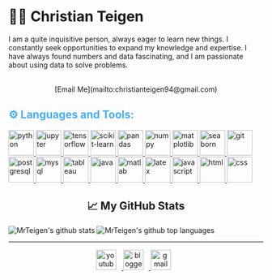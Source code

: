 <!-- First Section -->
<h1>👨‍💻 Christian Teigen</h1>

<!-- Gif (Drag and drop) -->
<p align:"center">
    I am a quite inquisitive person, always eager to learn new things. I constantly seek opportunities to expand my knowledge and expertise. I have always found numbers and data fascinating, and I am passionate about using data to solve problems.
<br>
<br>
<div align="center">
[Email Me](mailto:christianteigen94@gmail.com)
</div>
</p>
<!-- End First Section -->

<!-- Second Section -->
<h2 style="color: #44AEFB">⚙️ Languages and Tools:</h2>

<!-- Gif (Drag and drop) -->

<a href="https://www.python.org/" target="blank_" rel="noreferrer">
    <img src="https://www.vectorlogo.zone/logos/python/python-icon.svg" alt="python" width="50px" height="50px"/>
</a>
<a href="https://jupyter.org/" target="blank_" rel="noreferrer">
    <img src="https://www.vectorlogo.zone/logos/jupyter/jupyter-icon.svg" alt="jupyter" width="50px" height="50px"/>
</a>
<a href="https://www.tensorflow.org/" target="blank_" rel="noreferrer">
    <img src="https://www.vectorlogo.zone/logos/tensorflow/tensorflow-icon.svg" alt="tensorflow" width="50px" height="50px"/>
</a>
<a href="https://scikit-learn.org/stable/" target="blank_" rel="noreferrer">
    <img src="https://enclaive.io/wp-content/uploads/2021/09/Scikit_learn_logo_small.svg" alt="scikit-learn" height="50px"/>
</a>
<a href="https://pandas.pydata.org/" target="blank_" rel="noreferrer">
    <img src="https://upload.wikimedia.org/wikipedia/commons/thumb/2/22/Pandas_mark.svg/274px-Pandas_mark.svg.png" alt="pandas" height="50px"/>
</a>
<a href="https://numpy.org/" target="blank_" rel="noreferrer">
    <img src="https://seeklogo.com/images/N/numpy-logo-479C24EC79-seeklogo.com.png" alt="numpy" width="50px" height="50px"/>
</a>
<a href="https://matplotlib.org/" target="blank_" rel="noreferrer">
    <img src="https://upload.wikimedia.org/wikipedia/commons/thumb/8/84/Matplotlib_icon.svg/1200px-Matplotlib_icon.svg.png" alt="matplotlib" height="50px"/>
</a>
<a href="https://seaborn.pydata.org/" target="blank_" rel="noreferrer">
    <img src="https://seeklogo.com/images/S/seaborn-logo-244EB2DEC5-seeklogo.com.png" alt="seaborn" height="50px"/>
</a>
<a href="https://git-scm.com/" target="blank_" rel="noreferrer">
    <img src="https://www.vectorlogo.zone/logos/git-scm/git-scm-icon.svg" alt="git" width="50px" height="50px"/>
</a>
<a href="https://www.postgresql.org/" target="blank_" rel="noreferrer">
    <img src="https://www.vectorlogo.zone/logos/postgresql/postgresql-icon.svg" alt="postgresql" width="50px" height="50px"/>
</a>
<a href="https://www.mysql.com/" target="blank_" rel="noreferrer">
    <img src="https://www.vectorlogo.zone/logos/mysql/mysql-icon.svg" alt="mysql" width="50px" height="50px"/>
</a>
<a href="https://www.tableau.com/" target="blank_" rel="noreferrer">
    <img src="https://seeklogo.com/images/T/tableau-software-logo-F1CE2CA54A-seeklogo.com.png" alt="tableau"height="50px"/>
</a>
<a href="https://www.java.com/en/" target="blank_" rel="noreferrer">
    <img src="https://www.vectorlogo.zone/logos/java/java-icon.svg" alt="java" width="50px" height="50px"/>
</a>
<a href="https://www.mathworks.com/products/matlab.html" target="blank_" rel="noreferrer">
    <img src="https://upload.wikimedia.org/wikipedia/commons/2/21/Matlab_Logo.png" alt="matlab" width="50px" height="50px"/>
</a>
<a href="https://www.latex-project.org/" target="blank_" rel="noreferrer">
    <img src="https://img.icons8.com/color/512/latex.png" alt="latex" width="50px" height="50px"/>
</a>
<a href="https://developer.mozilla.org/en-US/docs/Web/JavaScript" target="blank_" rel="noreferrer">
    <img src="https://upload.wikimedia.org/wikipedia/commons/6/6a/JavaScript-logo.png" alt="javascript" width="50px" height="50px"/>
</a>
<a href="https://www.w3schools.com/html/" target="blank_" rel="noreferrer">
    <img src="https://upload.wikimedia.org/wikipedia/commons/thumb/3/38/HTML5_Badge.svg/800px-HTML5_Badge.svg.png" alt="html" width="50px" height="50px"/>
</a>
<a href="https://www.w3schools.com/css/" target="blank_" rel="noreferrer">
    <img src="https://upload.wikimedia.org/wikipedia/commons/thumb/6/62/CSS3_logo.svg/800px-CSS3_logo.svg.png" alt="css" width="50px" height="50px"/>
</a>

<!-- End Second Section -->

<!-- Third Section -->
<h2 align="center">📈 My GitHub Stats</h2>

<img align="center" src="https://github-readme-stats.vercel.app/api?username=MrTeigen&hide=stars,issues,contribs&show_icons=true)" alt="MrTeigen's github stats" />

<img align="center" src="https://github-readme-stats.vercel.app/api/top-langs/?username=MrTeigen&layout=compact&hide=html,css" alt="MrTeigen's github top languages" />

---

<div class="footer" align="center" style="margin:15px;">
    <a href="https://www.christianteigen.com/" target="_blank">
        <img  style="margin:0 10px 10px 0;" src="https://christianteigen.com/Logo/Logo%20Christian%20Teigen%20-%20black%20on%20white_2.png" alt="youtube" width="40px"/>
    </a>
    <a href="https://www.freecodecamp.org/Christian_Teigen" target="_blank">
        <img style="margin:0 10px 10px 0;" src="https://design-style-guide.freecodecamp.org/downloads/fcc_primary_small.jpg" alt="blogger" height="40px"/>
    </a>
    <a href="mailto:christianteigen94@gmail.com" target="_blank">
        <img style="margin:0 10px 10px 0;" src="https://user-images.githubusercontent.com/78341798/194531383-ddb2b774-5bb9-491c-b601-4a4a7d9792fb.svg" alt="gmail" width="40px"/>
    </a>
</div>

